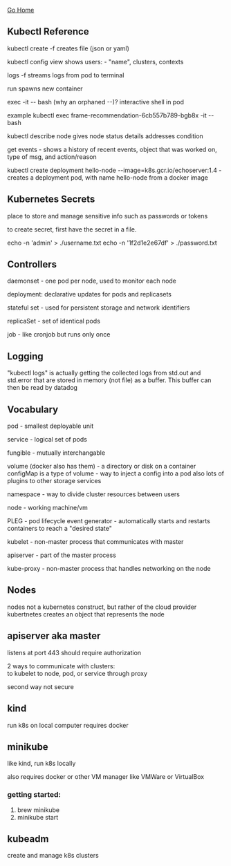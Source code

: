 [Go Home](../index.md)

## Kubectl Reference

kubectl create -f 
creates file (json or yaml)

kubectl config view 
shows users: - "name", clusters, contexts

logs -f <pod id> 
  streams logs from pod to terminal
  
run 
  spawns new container 

exec <pod id> -it -- bash 
  (why an orphaned --)? 
interactive shell in pod

example kubectl exec frame-recommendation-6cb557b789-bgb8x -it -- bash

kubectl describe node <node name> 
gives node status details 
  addresses
  condition
  
 get events - shows a history of recent events, object that was worked on, type of msg, and action/reason
 
kubectl create deployment hello-node --image=k8s.gcr.io/echoserver:1.4 - creates a deployment pod, with name hello-node from a docker image

## Kubernetes Secrets
place to store and manage sensitive info such as passwords or tokens 

to create secret, first have the secret in a file.

echo -n 'admin' > ./username.txt
echo -n '1f2d1e2e67df' > ./password.txt

## Controllers

daemonset - one pod per node, used to monitor each node 

deployment: declarative updates for pods and replicasets 

stateful set - used for persistent storage and network identifiers 

replicaSet - set of identical pods 

job - like cronjob but runs only once 

## Logging 

"kubectl logs" is actually getting the collected logs from std.out and std.error that are stored in memory (not file) as a buffer.
This buffer can then be read by datadog

## Vocabulary

pod - smallest deployable unit 

service - logical set of pods 

fungible - mutually interchangable 

volume (docker also has them) - a directory or disk on a container 
configMap is a type of volume - way to inject a config into a pod 
also lots of plugins to other storage services

namespace - way to divide cluster resources between users 

node - working machine/vm

PLEG - pod lifecycle event generator - automatically starts and restarts containers to reach a "desired state"

kubelet - non-master process that communicates with master 

apiserver - part of the master process 

kube-proxy - non-master process that handles networking on the node 

## Nodes 

nodes not a kubernetes construct, but rather of the cloud provider 
kubertnetes creates an object that represents the node 

## apiserver aka master 

listens at port 443
should require authorization 

2 ways to communicate with clusters:  
to kubelet 
to node, pod, or service through proxy 

second way not secure 

## kind

run k8s on local computer 
requires docker 

## minikube

like kind, run k8s locally

also requires docker or other VM manager like VMWare or VirtualBox

### getting started:

1.  brew minikube
2.  minikube start

## kubeadm

create and manage k8s clusters
